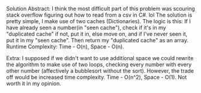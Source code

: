 Solution Abstract: I think the most difficult part of this problem was scouring stack overflow figuring out 
how to read from a csv in C#. lol The solution is pretty simple, I make use of two caches (Dictionaries). The
logic is this: If I have already seen a number(in "seen cache"), check if it's in my "duplicated cache" if not, put it in, else move 
on, and if I've never seen it, put it in my "seen cache". Then return my "duplicated cache" as an array. 
Runtime Complexity: Time - O(n), Space - O(n).

Extra: I supposed if we didn't want to use additional space we could rewrite the algorithm to make use of two loops,
checking every number with every other number (affectively a bubblesort without the sort). 
However, the trade off would be increased time complexity. Time - O(n^2), Space - O(1). Not worth it in my opinion.